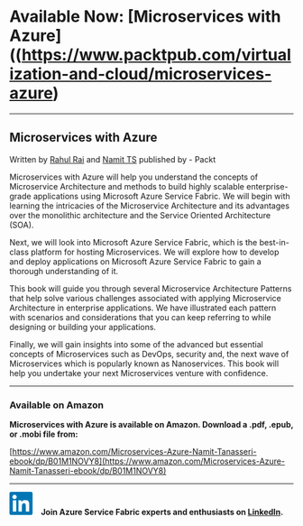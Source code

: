 # Available Now: [Microservices with Azure]((https://www.packtpub.com/virtualization-and-cloud/microservices-azure)
---

## Microservices with Azure
Written by [Rahul Rai](https://rahulrai.in) and [Namit TS](http://namit.me) published by - Packt

Microservices with Azure will help you understand the concepts of Microservice Architecture and methods to build highly scalable enterprise-grade applications using Microsoft Azure Service Fabric. We will begin with learning the intricacies of the Microservice Architecture and its advantages over the monolithic architecture and the Service Oriented Architecture (SOA). 

Next, we will look into Microsoft Azure Service Fabric, which is the best-in-class platform for hosting Microservices. We will explore how to develop and deploy applications on Microsoft Azure Service Fabric to gain a thorough understanding of it.

This book will guide you through several Microservice Architecture Patterns that help solve various challenges associated with applying Microservice Architecture in enterprise applications. We have illustrated each pattern with scenarios and considerations that you can keep referring to while designing or building your applications.

Finally, we will gain insights into some of the advanced but essential concepts of Microservices such as DevOps, security and, the next wave of Microservices which is popularly known as Nanoservices. This book will help you undertake your next Microservices venture with confidence.

---
### Available on Amazon

**Microservices with Azure is available on Amazon. Download a .pdf, .epub, or .mobi file from:**

[https://www.amazon.com/Microservices-Azure-Namit-Tanasseri-ebook/dp/B01M1NOVY8](https://www.amazon.com/Microservices-Azure-Namit-Tanasseri-ebook/dp/B01M1NOVY8)

---

![Local Image](./images/LinkedIn.png) **Join Azure Service Fabric experts and enthusiasts on [LinkedIn](https://www.linkedin.com/groups/8526708).**